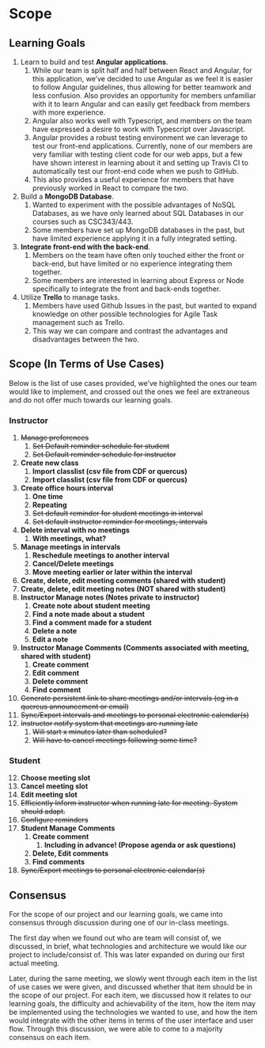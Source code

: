 # Scope

## Learning Goals

1. Learn to build and test **Angular applications**.
   1. While our team is split half and half between React and Angular,
      for this application,
      we’ve decided to use Angular as we feel it is easier to follow Angular guidelines,
      thus allowing for better teamwork and less confusion.
      Also provides an opportunity for members unfamiliar with it to learn Angular
      and can easily get feedback from members with more experience.
   2. Angular also works well with Typescript,
      and members on the team have expressed a
      desire to work with Typescript over Javascript.
   3. Angular provides a robust testing environment we can leverage
      to test our front-end applications.
      Currently, none of our members are very familiar
      with testing client code for our web apps,
      but a few have shown interest in learning about it
      and setting up Travis CI to automatically test
      our front-end code when we push to GitHub.
   4. This also provides a useful experience for members
      that have previously worked in React to compare the two.
2. Build a **MongoDB Database**.
   1. Wanted to experiment with the possible advantages of NoSQL Databases,
      as we have only learned about SQL Databases in our courses such as CSC343/443.
   2. Some members have set up MongoDB databases in the past,
      but have limited experience applying it in a fully integrated setting.
3. **Integrate front-end with the back-end**.
   1. Members on the team have often only touched either the front or back-end,
      but have limited or no experience integrating them together.
   2. Some members are interested in learning about Express or Node
      specifically to integrate the front and back-ends together.
4. Utilize **Trello** to manage tasks.
   1. Members have used Github Issues in the past,
      but wanted to expand knowledge on other possible technologies
      for Agile Task management such as Trello.
   2. This way we can compare and contrast
      the advantages and disadvantages between the two.

## Scope (In Terms of Use Cases)

Below is the list of use cases provided,
we’ve highlighted the ones our team would like to implement,
and crossed out the ones we feel are extraneous and do not offer much towards our learning goals.

### Instructor

1. ~~Manage preferences~~
   1. ~~Set Default reminder schedule for student~~
   2. ~~Set Default reminder schedule for instructor~~
2. **Create new class**
   1. **Import classlist (csv file from CDF or quercus)**
   2. **Import classlist (csv file from CDF or quercus)**
3. **Create office hours interval**
   1. **One time**
   2. **Repeating**
   3. ~~Set default reminder for student meetings in interval~~
   4. ~~Set default instructor reminder for meetings, intervals~~
4. **Delete interval with no meetings**
   1. **With meetings, what?**
5. **Manage meetings in intervals**
   1. **Reschedule meetings to another interval**
   2. **Cancel/Delete meetings**
   3. **Move meeting earlier or later within the interval**
6. **Create, delete, edit meeting comments (shared with student)**
7. **Create, delete, edit meeting notes (NOT shared with student)**
8. **Instructor Manage notes (Notes private to instructor)**
   1. **Create note about student meeting**
   2. **Find a note made about a student**
   3. **Find a comment made for a student**
   4. **Delete a note**
   5. **Edit a note**
9. **Instructor Manage Comments (Comments associated with meeting, shared with student)**
   1. **Create comment**
   2. **Edit comment**
   3. **Delete comment**
   4. **Find comment**
10. ~~Generate persistent link to share meetings and/or intervals (eg in a quercus announcement or email)~~
11. ~~Sync/Export intervals and meetings to personal electronic calendar(s)~~
12. ~~Instructor notify system that meetings are running late~~
    1. ~~Will start x minutes later than scheduled?~~
    2. ~~Will have to cancel meetings following some time?~~

### Student

12. **Choose meeting slot**
13. **Cancel meeting slot**
14. **Edit meeting slot**
15. ~~Efficiently Inform instructor when running late for meeting. System should adapt.~~
16. ~~Configure reminders~~
17. **Student Manage Comments**
    1. **Create comment**
       1. **Including in advance! (Propose agenda or ask questions)**
    2. **Delete, Edit comments**
    3. **Find comments**
18. ~~Sync/Export meetings to personal electronic calendar(s)~~

## Consensus

For the scope of our project and our learning goals,
we came into consensus through discussion during one of our in-class meetings.

The first day when we found out who are team will consist of,
we discussed, in brief, what technologies and architecture we would like our project to
include/consist of.
This was later expanded on during our first actual meeting.

Later, during the same meeting,
we slowly went through each item in the list of use cases we were given,
and discussed whether that item should be in the scope of our project.
For each item, we discussed how it relates to our learning goals,
the difficulty and achievability of the item,
how the item may be implemented using the technologies we wanted to use,
and how the item would integrate with the other items in terms of the user interface and user flow.
Through this discussion, we were able to come to a majority consensus on each item.